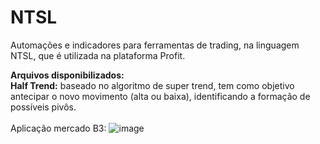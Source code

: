 # NTSL
Automações e indicadores para ferramentas de trading, na linguagem NTSL, que é utilizada na plataforma Profit. 

**Arquivos disponibilizados:**<br/>
**Half Trend:** baseado no algoritmo de super trend, tem como objetivo antecipar o novo movimento (alta ou baixa), identificando a formação de possíveis pivôs.
<br/><br/>Aplicação mercado B3:
![image](https://github.com/user-attachments/assets/60f18c5d-da33-4d9b-af38-1b79833f7b4e)

